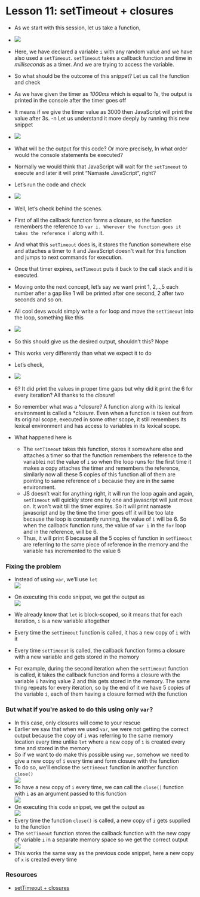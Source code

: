 # Lesson 11: setTimeout + closures

- As we start with this session, let us take a function, 
- <img src="images/img1.PNG">

- Here, we have declared a variable `i` with any random value and we have also used a `setTimeout`. `setTimeout` takes a callback function and time in *milliseconds* as a timer. And we are trying to access the variable.
- So what should be the outcome of this snippet? Let us call the function and check
- As we have given the timer as *1000ms* which is equal to *1s*, the output is printed in the console after the timer goes off
- It means if we give the timer value as 3000 then JavaScript will print the value after 3s.
-n Let us understand it more deeply by running this new snippet
- <img src="images/img2.PNG">
 
- What will be the output for this code? Or more precisely, In what order would the console statements be executed?
- Normally we would think that JavaScript will wait for the `setTimeout` to execute and later it will print “Namaste JavaScript”, right?
- Let’s run the code and check
- <img src="images/img3.PNG">
 
- Well, let’s check behind the scenes.
- First of all the callback function forms a closure, so the function remembers the reference to `var i. Wherever the function goes it takes the reference `i` along with it.
- And what this `setTimeout` does is, it stores the function somewhere else and attaches a timer to it and JavaScript doesn't wait for this function and jumps to next commands for execution.
- Once that timer expires, `setTimeout` puts it back to the call stack and it is executed.
- Moving onto the next concept, let’s say we want print 1, 2,..,5  each number after a gap like 1 will be printed after one second, 2 after two seconds and so on.
- All cool devs would simply write a `for` loop and move the `setTimeout` into the loop, something like this
- <img src="images/img4.PNG">

- So this should give us the desired output, shouldn’t this? Nope
- This works very differently than what we expect it to do
- Let’s check,
- <img src="images/img5.PNG">

- 6? It did print the values in proper time gaps but why did it print the 6 for every iteration? All thanks to the *closure*!
- So remember what was a *closure? A function along with its lexical environment is called a **closure*. Even when a function is taken out from its original scope, executed in some other scope, it still remembers its lexical environment and has access to variables in its lexical scope.
- What happened here is
    - The `setTimeout` takes this function, stores it somewhere else and attaches a timer so that the function remembers the reference to the variable`i` not the value of `i` so when the loop runs for the first time it makes a copy attaches the timer and remembers the reference, similarly now all these 5 copies of this function all of them are pointing to same reference of `i` because they are in the same environment. 
    - JS doesn’t wait for anything right, it will run the loop again and again, `setTimeout` will quickly store one by one and javascript will just move on. It won't wait till the timer expires. So it will print namaste javascript and by the time the timer goes off it will be too late because the loop is constantly running, the value of `i` will be 6. So when the callback function runs, the value of `var i` in the `for` loop and in the reference, will be 6.
    - Thus, it will print 6 because all the 5 copies of function in `setTimeout` are referring to the same piece of reference in the memory and the variable has incremented to the value 6
### Fixing the problem 

- Instead of using `var`, we’ll use `let`
<br><img src="images/code1.png">

- On executing this code snippet, we get the output as
<br><img src="images/output1.png">

- We already know that `let` is block-scoped, so it means that for each iteration, `i` is a new variable altogether
- Every time the `setTimeout` function is called, it has a new copy of `i` with it
- Every time `setTimeout` is called, the callback function forms a closure with a new variable and gets stored in the memory
- For example, during the second iteration when the `setTimeout` function is called, it takes the callback function and forms a closure with the variable `i` having value 2 and this gets stored in the memory. The same thing repeats for every iteration, so by the end of it we have 5 copies of the variable `i`, each of them having a closure formed with the function


### But what if you're asked to do this using only `var`?

- In this case, only closures will come to your rescue
- Earlier we saw that when we used `var`, we were not getting the correct output because the copy of `i` was referring to the same memory location every time unlike `let` where a new copy of `i` is created every time and stored in the memory
- So if we want to do make this possible using `var`, somehow we need to give a new copy of `i` every time and form closure with the function
- To do so, we’ll enclose the `setTimeout` function in another function `close()` 
<br><img src="images/code2.png">
- To have a new copy of `i` every time, we can call the `close()` function with `i` as an argument passed to this function
<br><img src="images/code3.png">
- On executing this code snippet, we get the output as
<br><img src="images/output3.png">
- Every time the function `close()` is  called, a new copy of `i` gets supplied to the function 
- The `setTimeout` function stores the callback function with the new copy of variable `i` in a separate memory space so we get the correct output
<br><img src="images/code4.png">
- This works the same way as the previous code snippet, here a new copy of `x` is created every time  

### Resources 

- [setTimeout + closures](https://www.youtube.com/watch?v=eBTBG4nda2A&list=PLlasXeu85E9cQ32gLCvAvr9vNaUccPVNP&index=13)





